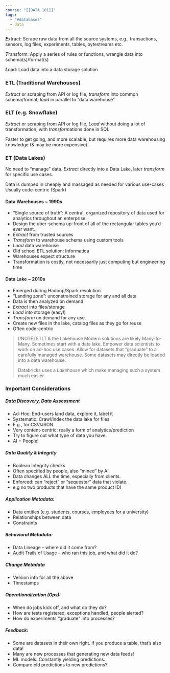 ```yaml
---
course: "[[DATA 101]]"
tags:
  - "#databases"
  - data
---
```


***E***xtract: Scrape raw data from all the source systems, e.g., transactions, sensors, log files, experiments, tables, bytestreams etc.

***T***ransform: Apply a series of rules or functions, wrangle data into schema(s)/format(s)

***L***oad: Load data into a data storage solution

### ETL (Traditional Warehouses)

_Extract_ or scraping from API or log file, 
_transform_ into common schema/format, 
_load_ in parallel to “data warehouse”

### ELT (e.g. Snowflake)

_Extract_ or scraping from API or log file, 
_Load_ without doing a lot of transformation, 
with *transform*ations done in SQL 

 Faster to get going, and more scalable, but requires more data warehousing knowledge (& may be more expensive).

### ET (Data Lakes)

No need to “manage” data. _Extract_ directly into a Data Lake, later _transform_ for specific use cases.

Data is dumped in cheaply and massaged as needed for various use-cases
Usually code-centric (Spark)

#### Data Warehouses ~ 1990s
- “Single source of truth”: A central, organized repository of data used for analytics throughout an enterprise.
- Design the uber-schema up-front of all of the rectangular tables you’d ever want.
- _Extract_ from trusted sources
- _Transform_ to warehouse schema using custom tools
- _Load_ data warehouse
- Old school ETL solution: Informatica
- Warehouses expect structure
- Transformation is costly, not necessarily just computing but engineering time

#### Data Lake ~ 2010s
- Emerged during Hadoop/Spark revolution
- “Landing zone”: unconstrained storage for any and all data
- Data is then analyzed on demand
- _Extract_ into files/storage
- _Load_ into storage (easy!)
- _Transform_ on demand for any use.
- Create new files in the lake, catalog files as they go for reuse
- Often code-centric


>[!NOTE] ETLT & the Lakehouse
>Modern solutions are likely Many-to-Many. Sometimes start with a data lake. Empower data scientists to work on ad-hoc use cases .Allow for datasets that “graduate” to a carefully managed warehouse. Some datasets may directly be loaded into a data warehouse.
>
>Databricks uses a _Lakehouse_ which make managing such a system much easier.

### Important Considerations
##### Data Discovery, Data Assessment
- Ad-Hoc: End-users land data, explore it, label it
- Systematic: Crawl/index the data lake for files
- E.g., for CSV/JSON 
- Very content-centric: really a form of analytics/prediction
- Try to figure out what type of data you have.
- AI + People!

##### Data Quality & Integrity
- Boolean Integrity checks
- Often specified by people, also “mined” by AI
- Data changes ALL the time, especially from clients.
- Enforced: can “reject” or “sequester” data that violate.
- e.g no two products that have the same product ID!

##### Application Metadata:
- Data entities (e.g. students, courses, employees for a university)
- Relationships between data
- Constraints

##### Behavioral Metadata:
- Data Lineage – where did it come from?
- Audit Trails of Usage – who ran this job, and what did it do?

##### Change Metadata
- Version info for all the above
- Timestamps

##### Operationalization (Ops): 
- When do jobs kick off, and what do they do?
- How are tests registered, exceptions handled, people alerted?
- How do experiments “graduate” into processes?

##### Feedback:
- Some are datasets in their own right. If you produce a table, that’s also data!
- Many are new processes that generating new data feeds!
- ML models: Constantly yielding predictions.
- Compare old predictions to new predictions?

